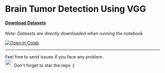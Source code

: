 # Brain Tumor Detection Using VGG

#### [Download Datasets](https://drive.google.com/file/d/1YM2PalzV_zqtxfbZNutvRkXgIrxtvoyb/view?usp=drive_link)
_Note: Datasets are directly downloaded when running the notebook_

[![Open In Colab](https://colab.research.google.com/assets/colab-badge.svg)](https://colab.research.google.com/github/LuluW8071/Brain-Tumor-Detection/blob/main/Brain_Tumor_Detection.ipynb) 
<br>

---
Feel free to send issues if you face any problem. </br>
<img src="https://user-images.githubusercontent.com/74038190/213844263-a8897a51-32f4-4b3b-b5c2-e1528b89f6f3.png" width="25px" /> Don't forget to star the repo :)
